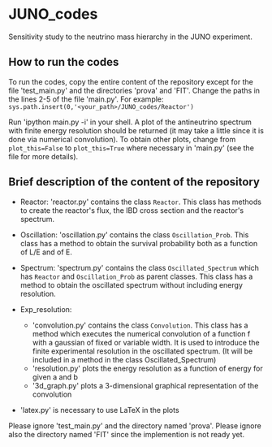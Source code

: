# JUNO_codes
 
Sensitivity study to the neutrino mass hierarchy in the JUNO experiment.

## How to run the codes

To run the codes, copy the entire content of the repository except for the file 'test_main.py' and the directories 'prova' and 'FIT'.
Change the paths in the lines 2-5 of the file 'main.py'. For example: 
```sys.path.insert(0,'<your_path>/JUNO_codes/Reactor')```

Run 'ipython main.py -i' in your shell. 
A plot of the antineutrino spectrum with finite energy resolution should be returned (it may take a little since it is done via numerical convolution).
To obtain other plots, change from ```plot_this=False``` to ```plot_this=True``` where necessary in 'main.py' (see the file for more details).


## Brief description of the content of the repository

* Reactor: 
'reactor.py' contains the class ```Reactor```.
This class has methods to create the reactor's flux, the IBD cross section and the reactor's spectrum.

* Oscillation: 
'oscillation.py' contains the class ```Oscillation_Prob```.
This class has a method to obtain the survival probability both as a function of L/E and of E.

* Spectrum: 
'spectrum.py' contains the class ```Oscillated_Spectrum``` which has ```Reactor``` and ```Oscillation_Prob``` as parent classes.
This class has a method to obtain the oscillated spectrum without including energy resolution.

* Exp_resolution: 
  * 'convolution.py' contains the class ```Convolution```.
This class has a method which executes the numerical convolution of a function f with a gaussian of fixed or variable width.
It is used to introduce the finite experimental resolution in the oscillated spectrum.
(It will be included in a method in the class Oscillated_Spectrum)
  * 'resolution.py' plots the energy resolution as a function of energy for given a and b
  * '3d_graph.py' plots a 3-dimensional graphical representation of the convolution

* 'latex.py' is necessary to use LaTeX in the plots

Please ignore 'test_main.py' and the directory named 'prova'.
Please ignore also the directory named 'FIT' since the implemention is not ready yet.
